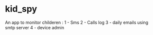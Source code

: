 # kid_spy

An app to monitor childeren :
1 - Sms 
2 - Calls log
3 - daily emails using smtp server
4 - device admin
